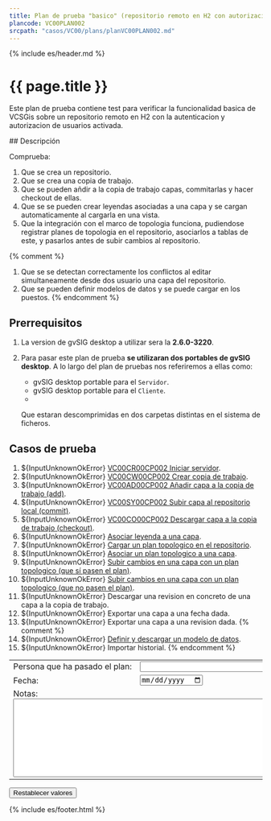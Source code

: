 ```yaml
---
title: Plan de prueba "basico" (repositorio remoto en H2 con autorizacion)
plancode: VC00PLAN002
srcpath: "casos/VC00/plans/planVC00PLAN002.md"
---
```


{% include es/header.md %}

# {{ page.title }}

Este plan de prueba contiene test para verificar la funcionalidad basica de VCSGis sobre 
un repositorio remoto en H2 con la autenticacion y autorizacion de usuarios activada.


<div class="noprint"  markdown="1">
<style scoped>
@media print{
   .noprint{
       display:none;
   }
}
</style>
## Descripción
   
Comprueba:

1. Que se crea un repositorio.
1. Que se crea una copia de trabajo.
1. Que se pueden añdir a la copia de trabajo capas, commitarlas y hacer checkout de ellas.
1. Que se se pueden crear leyendas asociadas a una capa y se cargan automaticamente al cargarla en una vista.
1. Que la integración con el marco de topologia funciona, pudiendose registrar planes
   de topologia en el repositorio, asociarlos a tablas de este, y pasarlos antes de subir cambios
   al repositorio.
   
{% comment %}
1. Que se se detectan correctamente los conflictos al editar simultaneamente desde dos usuario una capa del repositorio.
1. Que se pueden definir modelos de datos y se puede cargar en los puestos.
{% endcomment %}

## Prerrequisitos

1. La version de gvSIG desktop a utilizar sera la **2.6.0-3220**.

1. Para pasar este plan de prueba **se utilizaran dos portables de gvSIG desktop**. A lo largo
   del plan de pruebas nos referiremos a ellas como:
     * gvSIG desktop portable para el ```Servidor```.
     * gvSIG desktop portable para el ```Cliente```.
     * 
   Que estaran descomprimidas en dos carpetas distintas en el sistema de ficheros.

</div>

## Casos de prueba

<form  markdown="1">

1. ${InputUnknownOkError} [VC00CR00CP002 Iniciar servidor](../CR00/CP002/testVC00CR00CP002.md).
3. ${InputUnknownOkError} [VC00CW00CP002 Crear copia de trabajo](../CW00/CP002/testVC00CW00CP002.md).
4. ${InputUnknownOkError} [VC00AD00CP002 Añadir capa a la copia de trabajo (add)](../AD00/CP002/testVC00AD00CP002.md).
5. ${InputUnknownOkError} [VC00SY00CP002 Subir capa al repositorio local (commit)](../SY00/CP002/testVC00SY00CP002.md).
6. ${InputUnknownOkError} [VC00CO00CP002 Descargar capa a la copia de trabajo (checkout)](../CO00/CP002/testVC00CO00CP002.md).
7. ${InputUnknownOkError} [Asociar leyenda a una capa](CP003/testVC00RE00CP003.md).
8. ${InputUnknownOkError} [Cargar un plan topologico en el repositorio](../TP00/CP000/testVC00TP00CP000.md).
9. ${InputUnknownOkError} [Asociar un plan topologico a una capa](../TP00/CP001/testVC00TP00CP001.md).
10. ${InputUnknownOkError} [Subir cambios en una capa con un plan topologico (que sí pasen el plan)](../TP00/CP002/testVC00TP00CP002.md).
11. ${InputUnknownOkError} [Subir cambios en una capa con un plan topologico (que no pasen el plan)](../TP00/CP003/testVC00TP00CP003.md).
12. ${InputUnknownOkError} Descargar una revision en concreto de una capa a la copia de trabajo.
13. ${InputUnknownOkError} Exportar una capa a una fecha dada.
14. ${InputUnknownOkError} Exportar una capa a una revision dada.
{% comment %}
1. ${InputUnknownOkError} [Definir y descargar un modelo de datos](CP003/testVC00RE00CP003.md).
1. ${InputUnknownOkError} Importar historial.
{% endcomment %}

<table border="0">
<tr>
<td>Persona&nbsp;que&nbsp;ha&nbsp;pasado&nbsp;el&nbsp;plan:</td><td width="90%"><input type="text" style="display:table-cell; width:100%"></td>
</tr>
<tr>
<td>Fecha:</td><td><input type="date"></td>
</tr>
<tr>
<td colspan="2">Notas:<br><textarea rows="10" cols="80"></textarea></td>
</tr>
</table>
<input type="reset" value="Restablecer valores">
</form>

{% include es/footer.html %}
